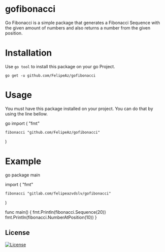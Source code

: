 # gofibonacci
Go Fibonacci is a simple package that generates a Fibonacci Sequence with the given amount of numbers and also returns a number from the given position.

# Installation
Use `go tool` to install this package on your go Project.

`go get -u github.com/FelipeAz/gofibonacci`

# Usage
You must have this package installed on your project. You can do that by using the line bellow.

go
import (
	"fmt"

	fibonacci "github.com/FelipeAz/gofibonacci"
)

# Example

go
package main

import (
	"fmt"

	fibonacci "gitlab.com/felipeazvdslv/gofibonacci"
)

func main() {
	fmt.Println(fibonacci.Sequence(20))
	fmt.Println(fibonacci.NumberAtPosition(10))
}

## License
[![License](https://img.shields.io/badge/License-MIT-yellow.svg?style=flat)](LICENSE)
